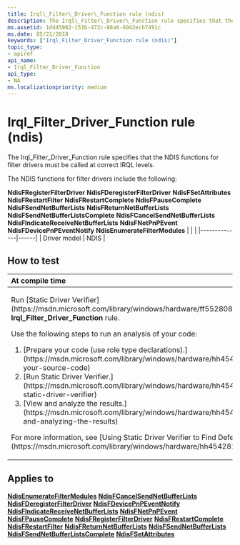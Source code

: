 ```yaml
---
title: Irql\_Filter\_Driver\_Function rule (ndis)
description: The Irql\_Filter\_Driver\_Function rule specifies that the NDIS functions for filter drivers must be called at correct IRQL levels.
ms.assetid: 1dd45962-151b-472c-88a6-6042ecb7491c
ms.date: 05/21/2018
keywords: ["Irql_Filter_Driver_Function rule (ndis)"]
topic_type:
- apiref
api_name:
- Irql_Filter_Driver_Function
api_type:
- NA
ms.localizationpriority: medium
---
```


# Irql\_Filter\_Driver\_Function rule (ndis)


The Irql\_Filter\_Driver\_Function rule specifies that the NDIS functions for filter drivers must be called at correct IRQL levels.

The NDIS functions for filter drivers include the following:

**NdisFRegisterFilterDriver**
**NdisFDeregisterFilterDriver**
**NdisFSetAttributes**
**NdisFRestartFilter**
**NdisFRestartComplete**
**NdisFPauseComplete**
**NdisFSendNetBufferLists**
**NdisFReturnNetBufferLists**
**NdisFSendNetBufferListsComplete**
**NdisFCancelSendNetBufferLists**
**NdisFIndicateReceiveNetBufferLists**
**NdisFNetPnPEvent**
**NdisFDevicePnPEventNotify**
**NdisEnumerateFilterModules**
|              |      |
|--------------|------|
| Driver model | NDIS |

How to test
-----------

<table>
<colgroup>
<col width="100%" />
</colgroup>
<thead>
<tr class="header">
<th align="left">At compile time</th>
</tr>
</thead>
<tbody>
<tr class="odd">
<td align="left"><p>Run [Static Driver Verifier](https://msdn.microsoft.com/library/windows/hardware/ff552808) and specify the <strong>Irql_Filter_Driver_Function</strong> rule.</p>
Use the following steps to run an analysis of your code:
<ol>
<li>[Prepare your code (use role type declarations).](https://msdn.microsoft.com/library/windows/hardware/hh454281#preparing-your-source-code)</li>
<li>[Run Static Driver Verifier.](https://msdn.microsoft.com/library/windows/hardware/hh454281#running-static-driver-verifier)</li>
<li>[View and analyze the results.](https://msdn.microsoft.com/library/windows/hardware/hh454281#viewing-and-analyzing-the-results)</li>
</ol>
<p>For more information, see [Using Static Driver Verifier to Find Defects in Drivers](https://msdn.microsoft.com/library/windows/hardware/hh454281).</p></td>
</tr>
</tbody>
</table>

Applies to
----------

[**NdisEnumerateFilterModules**](https://msdn.microsoft.com/library/windows/hardware/ff561758)
[**NdisFCancelSendNetBufferLists**](https://msdn.microsoft.com/library/windows/hardware/ff561794)
[**NdisFDeregisterFilterDriver**](https://msdn.microsoft.com/library/windows/hardware/ff561800)
[**NdisFDevicePnPEventNotify**](https://msdn.microsoft.com/library/windows/hardware/ff561804)
[**NdisFIndicateReceiveNetBufferLists**](https://msdn.microsoft.com/library/windows/hardware/ff561820)
[**NdisFNetPnPEvent**](https://msdn.microsoft.com/library/windows/hardware/ff561828)
[**NdisFPauseComplete**](https://msdn.microsoft.com/library/windows/hardware/ff561839)
[**NdisFRegisterFilterDriver**](https://msdn.microsoft.com/library/windows/hardware/ff562608)
[**NdisFRestartComplete**](https://msdn.microsoft.com/library/windows/hardware/ff562610)
[**NdisFRestartFilter**](https://msdn.microsoft.com/library/windows/hardware/ff562611)
[**NdisFReturnNetBufferLists**](https://msdn.microsoft.com/library/windows/hardware/ff562613)
[**NdisFSendNetBufferLists**](https://msdn.microsoft.com/library/windows/hardware/ff562616)
[**NdisFSendNetBufferListsComplete**](https://msdn.microsoft.com/library/windows/hardware/ff562618)
[**NdisFSetAttributes**](https://msdn.microsoft.com/library/windows/hardware/ff562619)
 

 





